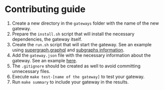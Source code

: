 # Contributing guide

1. Create a new directory in the `gateways` folder with the name of the new gateway.
2. Prepare the `install.sh` script that will install the necessary dependencies, the gateway itself.
3. Create the `run.sh` script that will start the gateway. See an example using [supergraph.graphql](../gateways/grafbase/run.sh) and [subgraphs information](../gateways/cosmo/run.sh).
4. Add the `gateway.json` file with the necessary information about the gateway. See an example [here](../gateways/hive/gateway.json).
5. The `.gitignore` should be created as well to avoid committing unnecessary files.
6. Execute `make test-[name of the gateway]` to test your gateway.
7. Run `make summary` to include your gateway in the results.
